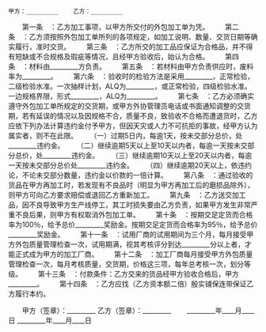 
 


    甲方：_________ 　　乙方：_________
　　第一条　：乙方加工事项，以甲方所交付的外包加工单为凭。
　　第二条　：乙方须按照外包加工单所列的各项规定，如加工说明、数量、交货日期等确实履行，准时交货。
　　第三条　：乙方所交的加工品应保证为合格品，并不得有短缺或不合规格及瑕疵等情况，且经甲方验收后，始认为合格。
　　第四条　：材料由_________方负责。
　　第五条　：若材料由甲方负责供应时，废料率为_________。
　　第六条　：验收时的检验方法是采用_________，正常检验，二级检验水准。一次抽样计划，ALQ为_________，或正常检验，四级检验水准。一边规格界限，形式_________，ALQ为_________。
　　第七条　：乙方必须确实遵守外包加工单所规定的交货期，或甲方外协管理员电话或书面通知调整的交货期，若有延误的情况以及因规格不合，质量不良，致验收不合格而遭退货时，乙方应依下列办法计算违约金付予甲方，但因天灾或人力不可抗拒的事故，经甲方认为属实者，则不在此限。
　　（一）过期5日内，每逾1天，按未交部分总价，处_________违约金。
　　（二）继续逾期5天以上至10天以内者，每逾一天按未交部分总价，处_________违约金。
　　（三）继续逾期10天以上至20天以内者，每逾一天按未交部分总价处_________违约金。
　　（四）继续逾期20天以上，依违约论，不论未交部分数量，违约金以价款的一倍计算。
　　第八条　：通过验收的货品在甲方再加工时，若发现有不良品时（明显为甲方再加工后的磨损品除外），则甲方可向乙方要求赔偿或退回乙方重新加工。
　　第九条　：乙方送交加工品，因不良导致甲方生产线停工，其工时损失要由乙方负责，如果甲方发生非常严重不良后果，则甲方有权取消外包加工单。
　　第十条　：按期交足定货而合格率为100％，给予总价_________奖励金。按期交足定货而合格率为95％，给予总价_________奖励金。
　　第十一条　：试用厂商的试用期间为三个月，每月接受甲方外包质量管理检查一次，试用期满，视其考核评分到达_________分以上者，才能正式成为甲方的加工厂商。
　　第十二条　：加工厂商每月接受甲方外包质量管理检查一次，每月考核质量，交货期，价格这三项，每年总考核一次，划分等级。
　　第十三条　：付款条件：乙方交来的货品经甲方验收合格后，甲方_________。
　　第十四条　：乙方应找（乙方资本额二倍）殷实铺保连带保证乙方履行本约。

　　甲方（签章）：_________   乙方（签章）：_________
　　_________年____月____日   _________年____月____日

 


 

 
 
 
 
 
  


  
 

  


  


  
 
 
 
 

